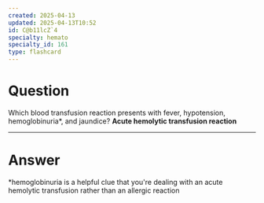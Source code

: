 ```yaml
---
created: 2025-04-13
updated: 2025-04-13T10:52
id: C@b11lcZ`4
specialty: hemato
specialty_id: 161
type: flashcard
---
```


# Question
Which blood transfusion reaction presents with fever, hypotension, hemoglobinuria*, and jaundice?    **Acute hemolytic transfusion reaction**

---

# Answer
*hemoglobinuria is a helpful clue that you're dealing with an acute hemolytic transfusion rather than an allergic reaction
